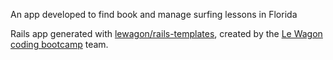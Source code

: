 An app developed to find book and manage surfing lessons in Florida

Rails app generated with [lewagon/rails-templates](https://github.com/lewagon/rails-templates), created by the [Le Wagon coding bootcamp](https://www.lewagon.com) team.
